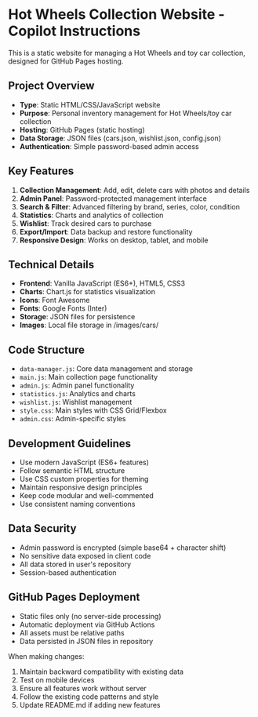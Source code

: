 # Hot Wheels Collection Website - Copilot Instructions

This is a static website for managing a Hot Wheels and toy car collection, designed for GitHub Pages hosting.

## Project Overview
- **Type**: Static HTML/CSS/JavaScript website
- **Purpose**: Personal inventory management for Hot Wheels/toy car collection
- **Hosting**: GitHub Pages (static hosting)
- **Data Storage**: JSON files (cars.json, wishlist.json, config.json)
- **Authentication**: Simple password-based admin access

## Key Features
1. **Collection Management**: Add, edit, delete cars with photos and details
2. **Admin Panel**: Password-protected management interface
3. **Search & Filter**: Advanced filtering by brand, series, color, condition
4. **Statistics**: Charts and analytics of collection
5. **Wishlist**: Track desired cars to purchase
6. **Export/Import**: Data backup and restore functionality
7. **Responsive Design**: Works on desktop, tablet, and mobile

## Technical Details
- **Frontend**: Vanilla JavaScript (ES6+), HTML5, CSS3
- **Charts**: Chart.js for statistics visualization
- **Icons**: Font Awesome
- **Fonts**: Google Fonts (Inter)
- **Storage**: JSON files for persistence
- **Images**: Local file storage in /images/cars/

## Code Structure
- `data-manager.js`: Core data management and storage
- `main.js`: Main collection page functionality
- `admin.js`: Admin panel functionality
- `statistics.js`: Analytics and charts
- `wishlist.js`: Wishlist management
- `style.css`: Main styles with CSS Grid/Flexbox
- `admin.css`: Admin-specific styles

## Development Guidelines
- Use modern JavaScript (ES6+ features)
- Follow semantic HTML structure
- Use CSS custom properties for theming
- Maintain responsive design principles
- Keep code modular and well-commented
- Use consistent naming conventions

## Data Security
- Admin password is encrypted (simple base64 + character shift)
- No sensitive data exposed in client code
- All data stored in user's repository
- Session-based authentication

## GitHub Pages Deployment
- Static files only (no server-side processing)
- Automatic deployment via GitHub Actions
- All assets must be relative paths
- Data persisted in JSON files in repository

When making changes:
1. Maintain backward compatibility with existing data
2. Test on mobile devices
3. Ensure all features work without server
4. Follow the existing code patterns and style
5. Update README.md if adding new features
